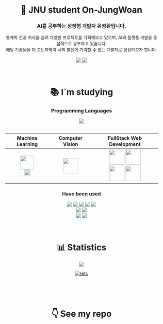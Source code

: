 <div align=center>
  <h1>👋 JNU student On-JungWoan</h1>
  <h3> AI를 공부하는 성장형 개발자 온정완입니다. </h3>
  통계학 전공 지식을 살려 다양한 프로젝트를 기획해보고 있으며, AI와 플랫폼 개발을 중심적으로 공부하고 있습니다.<br>
  해당 기술들을 더 고도화하여 사회 발전에 기여할 수 있는 개발자로 성장하고자 합니다.<br>
  
  <br>
  
  <a href="mailto:slalfpdl16@naver.com">
    <img src="https://img.shields.io/badge/slalfpdl16@naver.com-03C75A?style=flat-square&logo=naver&logoColor=white">
  </a>
  <a href="https://on-jungwoan.github.io/">
    <img src="https://img.shields.io/badge/성장하는 정완이의 개발일기-181717?style=flat-square&logo=github&logoColor=white">
  </a><br>

</div>


<br>
<br>


<div align=center>
<h1> 📚 I`m studying </h1>

<h3>Programming Languages</h3>
  <img src="https://img.shields.io/badge/Python-3776AB?style=for-the-badge&logo=Python&logoColor=white">
  
<br>  
<br>

Machine Learning | Computer Vision | FullStack Web Development
:--:|:--:|:--:
<img src="https://upload.wikimedia.org/wikipedia/commons/0/05/Scikit_learn_logo_small.svg" height="45px"> <br> <img src="https://raw.githubusercontent.com/pycaret/pycaret/master/docs/images/logo.png" height="20px">|<img src="https://upload.wikimedia.org/wikipedia/commons/1/10/PyTorch_logo_icon.svg" height="50px">|<img src="https://cdn.worldvectorlogo.com/logos/django.svg" height="50px"> <img src="https://upload.wikimedia.org/wikipedia/commons/6/61/HTML5_logo_and_wordmark.svg" height="50px"> <br> <img src="https://seeklogo.com/images/B/bootstrap-logo-3C30FB2A16-seeklogo.com.png" height="50px"> <img src="https://upload.wikimedia.org/wikipedia/commons/9/97/Sqlite-square-icon.svg" height="50px">


<h3>Have been used</h3>
  <img src="https://img.shields.io/badge/RStudio-75AADB?style=flat-square&logo=RStudio&logoColor=white">
  <img src="https://img.shields.io/badge/java-2C2255?style=flat-square&logo=Eclipse IDE&logoColor=white">
  <img src="https://img.shields.io/badge/C-A8B9CC?style=flat-square&logo=C&logoColor=white">
  <img src="https://img.shields.io/badge/ubuntu-E95420?style=flat-square&logo=ubuntu&logoColor=white">
  <img src="https://img.shields.io/badge/Linux-FCC624?style=flat-square&logo=Linux&logoColor=white">
  <br>
  <img src="https://img.shields.io/badge/amazon aws-232F3E?style=flat-square&logo=amazonaws&logoColor=white">
  <img src="https://img.shields.io/badge/postgresql-4169E1?style=flat-square&logo=postgresql&logoColor=white">
  <br>
  <img src="https://img.shields.io/badge/nginx-009639?style=flat-square&logo=nginx&logoColor=white">
  <img src="https://img.shields.io/badge/gunicorn-499848?style=flat-square&logo=gunicorn&logoColor=white">


<br>
<br>
<br>

<div align="center">
  <h1> 📊 Statistics </h1>
  <img src="https://github-readme-stats.vercel.app/api?username=On-JungWoan&theme=dark&show_icons=true&locale=kr&include_all_commits=true&hide=stars&&count_private=true">
</div>

[![Hits](https://hits.seeyoufarm.com/api/count/incr/badge.svg?url=https%3A%2F%2Fgithub.com%2FOn-JungWoan&count_bg=%235ECA0B&title_bg=%23555555&icon=github.svg&icon_color=%23E7E7E7&title=hits&edge_flat=false)](https://hits.seeyoufarm.com)


<br>
<br>
<br>


<div align="center">
  <h1> 👇 See my repo </h1>
</div>
